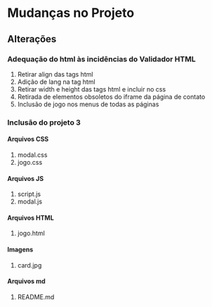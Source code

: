 # Mudanças no Projeto

## Alterações

### Adequação do html às incidências do Validador HTML

1. Retirar align das tags html
2. Adição de lang na tag html
3. Retirar width e height das tags html e incluir no css
4. Retirada de elementos obsoletos do iframe da página de contato
5. Inclusão de jogo nos menus de todas as páginas

### Inclusão do projeto 3

#### Arquivos CSS

1. modal.css
2. jogo.css

#### Arquivos JS

1. script.js
2. modal.js

#### Arquivos HTML

1. jogo.html

#### Imagens

1. card.jpg

#### Arquivos md

1. README.md

